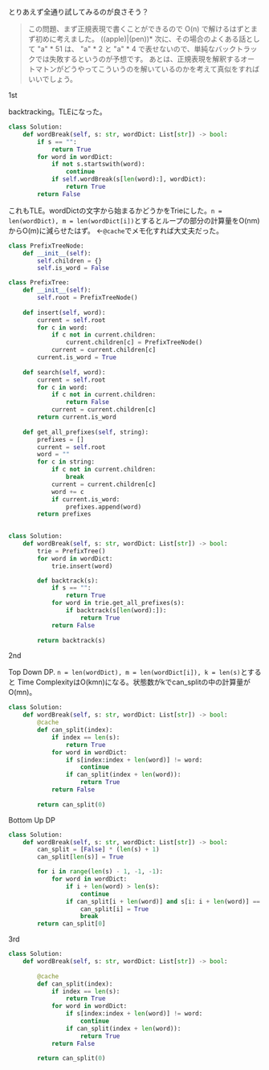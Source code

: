 とりあえず全通り試してみるのが良さそう？

> この問題、まず正規表現で書くことができるので O(n) で解けるはずとまず初めに考えました。
((apple)|(pen))*
次に、その場合のよくある話として
"a" * 51
は、
"a" * 2 と "a" * 4 で表せないので、単純なバックトラックでは失敗するというのが予想です。
あとは、正規表現を解釈するオートマトンがどうやってこういうのを解いているのかを考えて真似をすればいいでしょう。

1st

backtracking。TLEになった。
```python
class Solution:
    def wordBreak(self, s: str, wordDict: List[str]) -> bool:
        if s == "":
            return True
        for word in wordDict:
            if not s.startswith(word):
                continue
            if self.wordBreak(s[len(word):], wordDict):
                return True
        return False
```

これもTLE。wordDictの文字から始まるかどうかをTrieにした。`n = len(wordDict), m = len(wordDict[i])`とするとループの部分の計算量をO(nm)からO(m)に減らせたはず。
←`@cache`でメモ化すれば大丈夫だった。
```python
class PrefixTreeNode:
    def __init__(self):
        self.children = {}
        self.is_word = False

class PrefixTree:
    def __init__(self):
        self.root = PrefixTreeNode()
    
    def insert(self, word):
        current = self.root
        for c in word:
            if c not in current.children:
                current.children[c] = PrefixTreeNode()
            current = current.children[c]
        current.is_word = True
    
    def search(self, word):
        current = self.root
        for c in word:
            if c not in current.children:
                return False
            current = current.children[c]
        return current.is_word
    
    def get_all_prefixes(self, string):
        prefixes = []
        current = self.root
        word = ""
        for c in string:
            if c not in current.children:
                break
            current = current.children[c]
            word += c
            if current.is_word:
                prefixes.append(word)
        return prefixes
    

class Solution:
    def wordBreak(self, s: str, wordDict: List[str]) -> bool:
        trie = PrefixTree()
        for word in wordDict:
            trie.insert(word)

        def backtrack(s):
            if s == "":
                return True
            for word in trie.get_all_prefixes(s):
                if backtrack(s[len(word):]):
                    return True
            return False
        
        return backtrack(s)
```

2nd

Top Down DP. `n = len(wordDict), m = len(wordDict[i]), k = len(s)`とすると
Time ComplexityはO(kmn)になる。状態数がkでcan_splitの中の計算量がO(mn)。
```python
class Solution:
    def wordBreak(self, s: str, wordDict: List[str]) -> bool:
        @cache
        def can_split(index):
            if index == len(s):
                return True
            for word in wordDict:
                if s[index:index + len(word)] != word:
                    continue
                if can_split(index + len(word)):
                    return True
            return False
        
        return can_split(0)
```

Bottom Up DP
```python
class Solution:
    def wordBreak(self, s: str, wordDict: List[str]) -> bool:
        can_split = [False] * (len(s) + 1)
        can_split[len(s)] = True

        for i in range(len(s) - 1, -1, -1):
            for word in wordDict:
                if i + len(word) > len(s):
                    continue
                if can_split[i + len(word)] and s[i: i + len(word)] == word:
                    can_split[i] = True
                    break
        return can_split[0]
```


3rd

```python
class Solution:
    def wordBreak(self, s: str, wordDict: List[str]) -> bool:
        
        @cache
        def can_split(index):
            if index == len(s):
                return True
            for word in wordDict:
                if s[index:index + len(word)] != word:
                    continue
                if can_split(index + len(word)):
                    return True
            return False
        
        return can_split(0)
```
